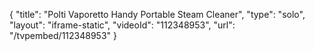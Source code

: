 {
    "title": "Polti Vaporetto Handy Portable Steam Cleaner",
    "type": "solo",
    "layout": "iframe-static",
    "videoId": "112348953",
    "url": "\/tvpembed\/112348953"
}